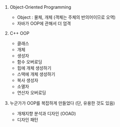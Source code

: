 1. Object-Oriented Programming
   - Object : 물체, 개체 (객체는 주체의 반의어이므로 오역)
   - 자바가 OOP에 관해서 더 엄격

2. C++ OOP
   - 클래스
   - 개체
   - 생성자
   - 함수 오버로딩
   - 힙에 개체 생성하기
   - 스택에 개체 생성하기
   - 복사 생성자
   - 소멸자 
   - 연산자 오버로딩

3. 누군가가 OOP를 복잡하게 만들었다 (단, 유용한 것도 있음)
   - 개채지향 분석과 디자인 (OOAD)
   - 디자인 패턴

